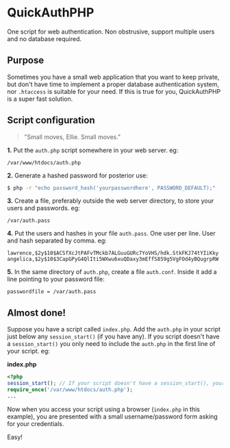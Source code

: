 # QuickAuthPHP

One script for web authentication. Non obstrusive, support multiple users and no database required.

## Purpose

Sometimes you have a small web application that you want to keep private, but don't have time to implement a proper database authentication system, nor `.htaccess` is suitable for your need. If this is true for you, QuickAuthPHP is a super fast solution.

## Script configuration

> "Small moves, Ellie. Small moves."

**1.** Put the `auth.php` script somewhere in your web server. eg: 

`/var/www/htdocs/auth.php`

**2.** Generate a hashed password for posterior use:

```bash
$ php -r "echo password_hash('yourpasswordhere', PASSWORD_DEFAULT);"
```

**3.** Create a file, preferably outside the web server directory, to store your users and passwords. eg:

`/var/auth.pass`

**4.** Put the users and hashes in your file `auth.pass`. One user per line. User and hash separated by comma. eg:

```
lawrence,$2y$10$ACSfXcJtPAFvTMckb7ALGuuGURc7YoVHS/hdk.StkFKJ74tYIiKky
angelica,$2y$10$3CapGPyG4QlIti5WXwu6xuQDaxy3mEffS859g5VgFOd4yBQugrpRW
```

**5.** In the same directory of `auth.php`, create a file `auth.conf`. Inside it add a line pointing to your password file:

```
passwordfile = /var/auth.pass
```

## Almost done!

Suppose you have a script called `index.php`. Add the `auth.php` in your script just below any `session_start()` (if you have any). If you script doesn't have a `session_start()` you only need to include the `auth.php` in the first line of your script. eg:

**index.php**
```php
<?php
session_start(); // If your script doesn't have a session_start(), your don't need to add it. Just use the require_once below.
require_once('/var/www/htdocs/auth.php');
...
```

Now when you access your script using a browser (`index.php` in this example), you are presented with a small username/password form asking for your credentials.

Easy!
